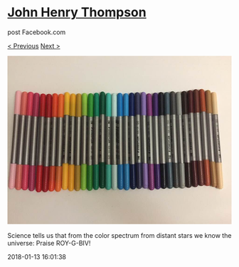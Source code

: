 # [John Henry Thompson](../README.md)
post Facebook.com

[< Previous](2018-01-14-1.md) [Next >](2018-01-13-2.md)

[![](../media/2018-01-13/Timeline-Photos-Science-tells-us-that-from-the-color-spectrum-fr.jpg)](../README.md)

Science tells us that from the color spectrum from distant stars we know the universe: Praise ROY-G-BIV!

2018-01-13 16:01:38